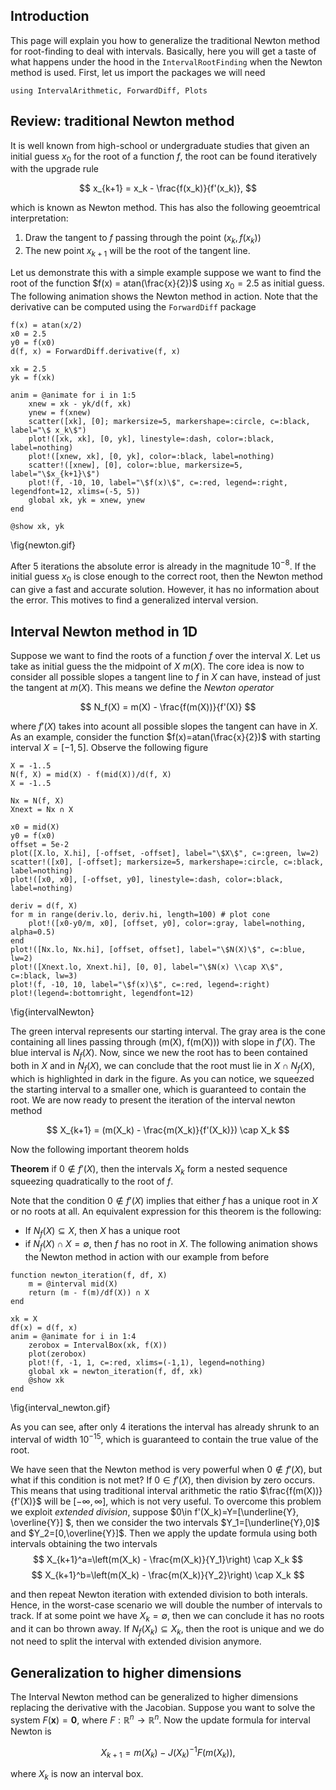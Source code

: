 <!--This file was generated, do not modify it.-->
## Introduction

This page will explain you how to generalize the traditional Newton method for root-finding
to deal with intervals. Basically, here you will get a taste of what happens under the hood
in the `IntervalRootFinding` when the Newton method is used. First, let us import the packages we will need

```julia:ex1
using IntervalArithmetic, ForwardDiff, Plots
```

## Review: traditional Newton method

It is well known from high-school or undergraduate studies that given an initial guess $x_0$ for the
root of a function $f$, the root can be found iteratively with the upgrade rule

$$
x_{k+1} = x_k - \frac{f(x_k)}{f'(x_k)},
$$

which is known as Newton method. This has also the following geoemtrical interpretation:

1. Draw the tangent to $f$ passing through the point $(x_k, f(x_k))$
2. The new point $x_{k+1}$ will be the root of the tangent line.

Let us demonstrate this with a simple example suppose we want to find the root of the function
$f(x) = atan(\frac{x}{2})$ using $x_0=2.5$ as initial guess. The following animation shows the Newton method in action.
Note that the derivative can be computed using the `ForwardDiff` package

```julia:ex2
f(x) = atan(x/2)
x0 = 2.5
y0 = f(x0)
d(f, x) = ForwardDiff.derivative(f, x)

xk = 2.5
yk = f(xk)

anim = @animate for i in 1:5
    xnew = xk - yk/d(f, xk)
    ynew = f(xnew)
    scatter([xk], [0]; markersize=5, markershape=:circle, c=:black, label="\$ x_k\$")
    plot!([xk, xk], [0, yk], linestyle=:dash, color=:black, label=nothing)
    plot!([xnew, xk], [0, yk], color=:black, label=nothing)
    scatter!([xnew], [0], color=:blue, markersize=5, label="\$x_{k+1}\$")
    plot!(f, -10, 10, label="\$f(x)\$", c=:red, legend=:right, legendfont=12, xlims=(-5, 5))
    global xk, yk = xnew, ynew
end

@show xk, yk
```

\fig{newton.gif}

After $5$ iterations the absolute error is already in the magnitude $10^{-8}$. If the initial
guess $x_0$ is close enough to the correct root, then the Newton method can give a fast and accurate
solution. However, it has no information about the error. This motives to find a generalized interval version.

## Interval Newton method in 1D

Suppose we want to find the roots of a function $f$ over the interval $X$. Let us take as initial
guess the the midpoint of $X$ $m(X)$. The core idea is now to consider all possible slopes a
tangent line to $f$ in $X$ can have, instead of just the tangent at $m(X)$. This means we define the *Newton operator*

$$  N_f(X) = m(X) - \frac{f(m(X))}{f'(X)} $$

where $f'(X)$ takes into acount all possible slopes the tangent can have in $X$. As an example, consider
the function $f(x)=atan(\frac{x}{2})$ with starting interval $X=[-1,5]$. Observe the following figure

```julia:ex3
X = -1..5
N(f, X) = mid(X) - f(mid(X))/d(f, X)
X = -1..5

Nx = N(f, X)
Xnext = Nx ∩ X

x0 = mid(X)
y0 = f(x0)
offset = 5e-2
plot([X.lo, X.hi], [-offset, -offset], label="\$X\$", c=:green, lw=2)
scatter!([x0], [-offset]; markersize=5, markershape=:circle, c=:black, label=nothing)
plot!([x0, x0], [-offset, y0], linestyle=:dash, color=:black, label=nothing)

deriv = d(f, X)
for m in range(deriv.lo, deriv.hi, length=100) # plot cone
    plot!([x0-y0/m, x0], [offset, y0], color=:gray, label=nothing, alpha=0.5)
end
plot!([Nx.lo, Nx.hi], [offset, offset], label="\$N(X)\$", c=:blue, lw=2)
plot!([Xnext.lo, Xnext.hi], [0, 0], label="\$N(x) \\cap X\$", c=:black, lw=3)
plot!(f, -10, 10, label="\$f(x)\$", c=:red, legend=:right)
plot!(legend=:bottomright, legendfont=12)

```

\fig{intervalNewton}

The green interval represents our starting interval. The gray area is the cone containing all lines passing through
(m(X), f(m(X))) with slope in $f'(X)$. The blue interval is $N_f(X)$. Now, since we new the root has to been contained both
in $X$ and in $N_f(X)$, we can conclude that the root must lie in $X \cap N_f(X)$, which is highlighted in dark
in the figure. As you can notice, we squeezed the starting interval to a smaller one, which is guaranteed to contain the root.
We are now ready to present the iteration of the interval newton method

$$ X_{k+1} = (m(X_k) - \frac{m(X_k)}{f'(X_k)}) \cap X_k $$

Now the following important theorem holds

**Theorem** if $0 \notin f'(X)$, then the intervals $X_k$ form a nested sequence squeezing quadratically to the root of $f$.

Note that the condition $0 \notin f'(X)$ implies that either $f$ has a unique root in $X$ or no roots at all. An equivalent expression for this theorem is the following:
- If $N_f(X)\subseteq X$, then $X$ has a unique root
- if $N_f(X)\cap X=\emptyset$, then $f$ has no root in $X$.
The following animation shows the Newton method in action with our example from before

```julia:ex4
function newton_iteration(f, df, X)
    m = @interval mid(X)
    return (m - f(m)/df(X)) ∩ X
end

xk = X
df(x) = d(f, x)
anim = @animate for i in 1:4
    zerobox = IntervalBox(xk, f(X))
    plot(zerobox)
    plot!(f, -1, 1, c=:red, xlims=(-1,1), legend=nothing)
    global xk = newton_iteration(f, df, xk)
    @show xk
end

```

\fig{interval_newton.gif}

As you can see, after only $4$ iterations the interval has already shrunk to an interval of
width $10^{-15}$, which is guaranteed to contain the true value of the root.

We have seen that the Newton method is very powerful when $0\notin f'(X)$, but what if this condition is not met?
If $0\in f'(X)$, then division by zero occurs. This means that using traditional interval arithmetic the ratio
$\frac{f(m(X))}{f'(X)}$ will be $[-\infty, \infty]$, which is not very useful. To overcome this problem we exploit
*extended division*, suppose $0\in f'(X_k)=Y=[\underline{Y}, \overline{Y}] $, then we consider the two intervals
$Y_1=[\underline{Y},0]$ and $Y_2=[0,\overline{Y}]$. Then we apply the update formula using both intervals obtaining the two
intervals
$$ X_{k+1}^a=\left(m(X_k) - \frac{m(X_k)}{Y_1}\right) \cap X_k $$
$$ X_{k+1}^b=\left(m(X_k) - \frac{m(X_k)}{Y_2}\right) \cap X_k $$

and then repeat Newton iteration with extended division to both interals. Hence, in the worst-case scenario
we will double the number of intervals to track. If at some point we have $X_k=\emptyset$, then we can conclude it has
no roots and it can bo thrown away. If $N_f(X_k)\subseteq X_k$, then the root is unique and we do not need to split the
interval with extended division anymore.

## Generalization to higher dimensions

The Interval Newton method can be generalized to higher dimensions replacing the derivative with the Jacobian. Suppose you want
to solve the system $F(\mathbf{x})=\mathbf{0}$, where $F:\mathbb{R}^n\rightarrow\mathbb{R}^n$. Now the update formula for interval Newton is

$$ X_{k+1} = m(X_k) - J(X_k)^{-1}F(m(X_k)), $$

where $X_k$ is now an interval box.

